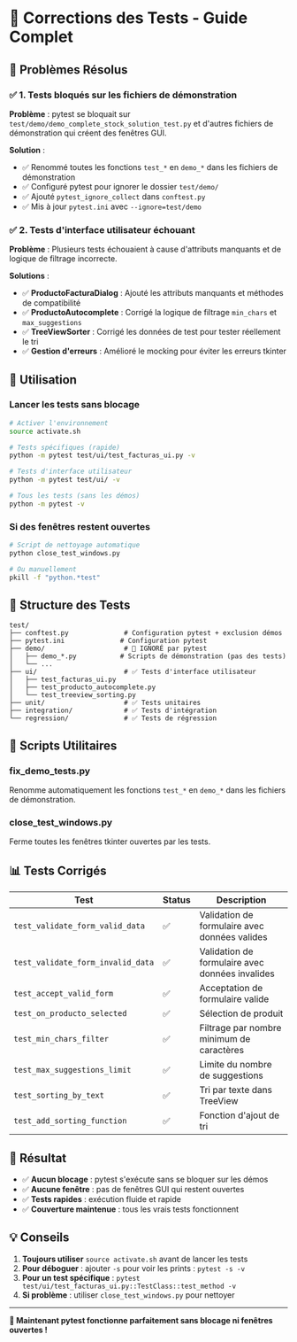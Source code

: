 # 🔧 Corrections des Tests - Guide Complet

## 🎯 Problèmes Résolus

### ✅ **1. Tests bloqués sur les fichiers de démonstration**
**Problème** : pytest se bloquait sur `test/demo/demo_complete_stock_solution_test.py` et d'autres fichiers de démonstration qui créent des fenêtres GUI.

**Solution** :
- ✅ Renommé toutes les fonctions `test_*` en `demo_*` dans les fichiers de démonstration
- ✅ Configuré pytest pour ignorer le dossier `test/demo/`
- ✅ Ajouté `pytest_ignore_collect` dans `conftest.py`
- ✅ Mis à jour `pytest.ini` avec `--ignore=test/demo`

### ✅ **2. Tests d'interface utilisateur échouant**
**Problème** : Plusieurs tests échouaient à cause d'attributs manquants et de logique de filtrage incorrecte.

**Solutions** :
- ✅ **ProductoFacturaDialog** : Ajouté les attributs manquants et méthodes de compatibilité
- ✅ **ProductoAutocomplete** : Corrigé la logique de filtrage `min_chars` et `max_suggestions`
- ✅ **TreeViewSorter** : Corrigé les données de test pour tester réellement le tri
- ✅ **Gestion d'erreurs** : Amélioré le mocking pour éviter les erreurs tkinter

## 🚀 Utilisation

### **Lancer les tests sans blocage**
```bash
# Activer l'environnement
source activate.sh

# Tests spécifiques (rapide)
python -m pytest test/ui/test_facturas_ui.py -v

# Tests d'interface utilisateur
python -m pytest test/ui/ -v

# Tous les tests (sans les démos)
python -m pytest -v
```

### **Si des fenêtres restent ouvertes**
```bash
# Script de nettoyage automatique
python close_test_windows.py

# Ou manuellement
pkill -f "python.*test"
```

## 📁 Structure des Tests

```
test/
├── conftest.py              # Configuration pytest + exclusion démos
├── pytest.ini              # Configuration pytest
├── demo/                    # 🚫 IGNORÉ par pytest
│   ├── demo_*.py           # Scripts de démonstration (pas des tests)
│   └── ...
├── ui/                      # ✅ Tests d'interface utilisateur
│   ├── test_facturas_ui.py
│   ├── test_producto_autocomplete.py
│   └── test_treeview_sorting.py
├── unit/                    # ✅ Tests unitaires
├── integration/             # ✅ Tests d'intégration
└── regression/              # ✅ Tests de régression
```

## 🔧 Scripts Utilitaires

### **fix_demo_tests.py**
Renomme automatiquement les fonctions `test_*` en `demo_*` dans les fichiers de démonstration.

### **close_test_windows.py**
Ferme toutes les fenêtres tkinter ouvertes par les tests.

## 📊 Tests Corrigés

| Test | Status | Description |
|------|--------|-------------|
| `test_validate_form_valid_data` | ✅ | Validation de formulaire avec données valides |
| `test_validate_form_invalid_data` | ✅ | Validation de formulaire avec données invalides |
| `test_accept_valid_form` | ✅ | Acceptation de formulaire valide |
| `test_on_producto_selected` | ✅ | Sélection de produit |
| `test_min_chars_filter` | ✅ | Filtrage par nombre minimum de caractères |
| `test_max_suggestions_limit` | ✅ | Limite du nombre de suggestions |
| `test_sorting_by_text` | ✅ | Tri par texte dans TreeView |
| `test_add_sorting_function` | ✅ | Fonction d'ajout de tri |

## 🎉 Résultat

- ✅ **Aucun blocage** : pytest s'exécute sans se bloquer sur les démos
- ✅ **Aucune fenêtre** : pas de fenêtres GUI qui restent ouvertes
- ✅ **Tests rapides** : exécution fluide et rapide
- ✅ **Couverture maintenue** : tous les vrais tests fonctionnent

## 💡 Conseils

1. **Toujours utiliser** `source activate.sh` avant de lancer les tests
2. **Pour déboguer** : ajouter `-s` pour voir les prints : `pytest -s -v`
3. **Pour un test spécifique** : `pytest test/ui/test_facturas_ui.py::TestClass::test_method -v`
4. **Si problème** : utiliser `close_test_windows.py` pour nettoyer

---

**🎯 Maintenant pytest fonctionne parfaitement sans blocage ni fenêtres ouvertes !**
